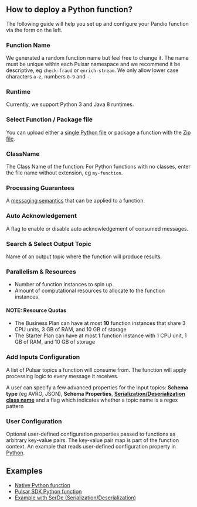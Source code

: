 ## How to deploy a Python function?

The following guide will help you set up and configure your Pandio function via the form on the left.

### Function Name

We generated a random function name but feel free to change it. The name must be unique within each Pulsar namespace and we recommend it be descriptive, eg `check-fraud` or `enrich-stream`. We only allow lower case characters `a-z`, numbers `0-9` and `-`.

### Runtime

Currently, we support Python 3 and Java 8 runtimes.

### Select Function / Package file

You can upload either a [single Python file](https://github.com/pandio-com/code-samples/blob/develop/functions/python/simple.py) or package a function with the [Zip file](https://pulsar.apache.org/docs/en/functions-package/#zip-file).

### ClassName

The Class Name of the function. For Python functions with no classes, enter the file name without extension, eg `my-function`.

### Processing Guarantees

A [messaging semantics](https://pulsar.apache.org/docs/en/functions-overview/#processing-guarantees) that can be applied to a function.

### Auto Acknowledgement

A flag to enable or disable auto acknowledgement of consumed messages.

### Search & Select Output Topic

Name of an output topic where the function will produce results.

### Parallelism & Resources

* Number of function instances to spin up.
* Amount of computational resources to allocate to the function instances.

#### NOTE: Resource Quotas

* The Business Plan can have at most **10** function instances that share 3 CPU units, 3 GB of RAM, and 10 GB of storage
* The Starter Plan can have at most **1** function instance with 1 CPU unit, 1 GB of RAM, and 10 GB of storage

### Add Inputs Configuration

A list of Pulsar topics a function will consume from. The function will apply processing logic to every message it receives.

A user can specify a few advanced properties for the Input topics: **Schema type** (eg AVRO, JSON), **Schema Properties**, [**Serialization/Deserialization class name**](https://pulsar.apache.org/docs/en/functions-develop/#serde) and a flag which indicates whether a topic name is a regex pattern

### User Configuration

Optional user-defined configuration properties passed to functions as arbitrary key-value pairs. The key-value pair map is part of the function context. An example that reads user-defined configuration property in [Python](https://github.com/pandio-com/code-samples/blob/develop/functions/python/user-prop.py).

## Examples

* [Native Python function](https://github.com/pandio-com/code-samples/blob/develop/functions/python/simple.py)
* [Pulsar SDK Python function](https://github.com/pandio-com/code-samples/blob/develop/functions/python/sdk.py)
* [Example with SerDe (Serialization/Deserialization)](https://github.com/pandio-com/code-samples/blob/develop/functions/python/serde.py)
